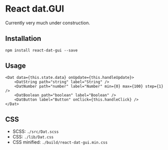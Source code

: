 # React dat.GUI

Currently very much under construction.

## Installation

```
npm install react-dat-gui --save
```

## Usage

```
<Dat data={this.state.data} onUpdate={this.handleUpdate}>
    <DatString path="string" label="String" />
    <DatNumber path="number" label="Number" min={0} max={100} step={1} />
    <DatBoolean path="boolean" label="Boolean" />
    <DatButton label="Button" onClick={this.handleClick} />
</Dat>
```

## CSS

 * SCSS: `./src/Dat.scss`
 * CSS: `./lib/Dat.css`
 * CSS minified: `./build/react-dat-gui.min.css`
